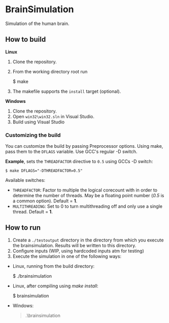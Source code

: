 # BrainSimulation

Simulation of the human brain.

## How to build

**Linux**
1. Clone the repository.
2. From the working directory root run

    $ make

3. The makefile supports the `install` target (optional).

**Windows**
1. Clone the repository.
2. Open `win32\win32.sln` in Visual Studio.
3. Build using Visual Studio

### Customizing the build

You can customize the build by passing Preprocessor options. Using make, pass them to the `DFLAGS` variable. Use GCC's regular -D switch.

**Example**, sets the `THREADFACTOR` directive to `0.5` using GCCs -D switch:

    $ make DFLAGS="-DTHREADFACTOR=0.5"

Available switches:
* `THREADFACTOR`: Factor to multiple the logical corecount with in order to determine the number of threads. May be a floating point number (*0.5* is a common option). Default = **1**.
* `MULTITHREADING`: Set to 0 to turn multithreading off and only use a single thread. Default = **1**.

## How to run

1. Create a `./testoutput` directory in the directory from which you execute the brainsimulation. Results will be written to this directory.
2. Configure inputs (WIP, using hardcoded inputs atm for testing)
3. Execute the simulation in one of the following ways:
  * Linux, running from the build directory:

    $ ./brainsimulation
    
  * Linux, after compiling using *make install*:
    
    $ brainsimulation
    
  * Windows:

    > .\brainsimulation
